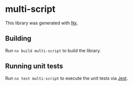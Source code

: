 # multi-script

This library was generated with [Nx](https://nx.dev).

## Building

Run `nx build multi-script` to build the library.

## Running unit tests

Run `nx test multi-script` to execute the unit tests via [Jest](https://jestjs.io).
